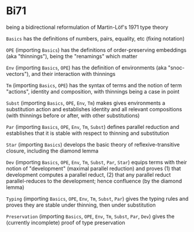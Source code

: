 # Bi71
being a bidirectional reformulation of Martin-Löf's 1971 type theory

`Basics` has the definitions of numbers, pairs, equality, etc (fixing notation)

`OPE` (importing `Basics`) has the definitions of order-preserving embeddings (aka "thinnings"), being the "renamings" which matter

`Env` (importing `Basics`, `OPE`) has the definition of environments (aka "snoc-vectors"), and their interaction with thinnings

`Tm` (importing `Basics`, `OPE`) has the syntax of terms and the notion of term "actions", identity and composition, with thinnings being a case in point

`Subst` (importing `Basics`, `OPE`, `Env`, `Tm`) makes gives environments a substitution action and establishes identity and all relevant compositions (with thinnings before or after, with other substitutions)

`Par` (importing `Basics`, `OPE`, `Env`, `Tm`, `Subst`) defines parallel reduction and establishes that it is stable with respect to thinning and substitution

`Star` (importing `Basics`) develops the basic theory of reflexive-transitive closure, including the diamond lemma

`Dev` (importing `Basics`, `OPE`, `Env`, `Tm`, `Subst`, `Par`, `Star`) equips terms with their notion of "development" (maximal parallel reduction) and proves (1) that development computes a parallel reduct, (2) that any parallel reduct parallel-reduces to the development; hence confluence (by the diamond lemma)

`Typing` (importing `Basics`, `OPE`, `Env`, `Tm`, `Subst`, `Par`) gives the typing rules and proves they are stable under thinning, then under substitution

`Preservation` (importing `Basics`, `OPE`, `Env`, `Tm`, `Subst`, `Par`, `Dev`) gives the (currently incomplete) proof of type preservation
